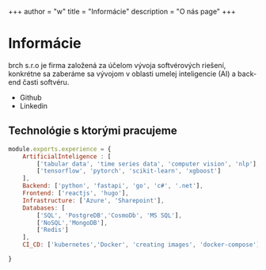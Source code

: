 +++
author = "w"
title = "Informácie"
description = "O nás page"
+++
# Informácie

brch s.r.o je firma založená za účelom vývoja softvérových riešení, konkrétne sa zaberáme sa vývojom v oblasti umelej inteligencie (AI) a back-end časti softvéru.  

- Github
- Linkedin

## Technológie s ktorými pracujeme

```javascript
module.exports.experience = {
    ArtificialInteligence : [
        ['tabular data', 'time series data', 'computer vision', 'nlp'],
        ['tensorflow', 'pytorch', 'scikit-learn', 'xgboost']
    ],
    Backend: ['python', 'fastapi', 'go', 'c#', '.net'],
    Frontend: ['reactjs', 'hugo'],
    Infrastructure: ['Azure', 'Sharepoint'],
    Databases: [
        ['SQL', 'PostgreDB','CosmoDb', 'MS SQL'],
        ['NoSQL','MongoDB'],
        ['Redis']
    ],
    CI_CD: ['kubernetes','Docker', 'creating images', 'docker-compose'],

}

```
